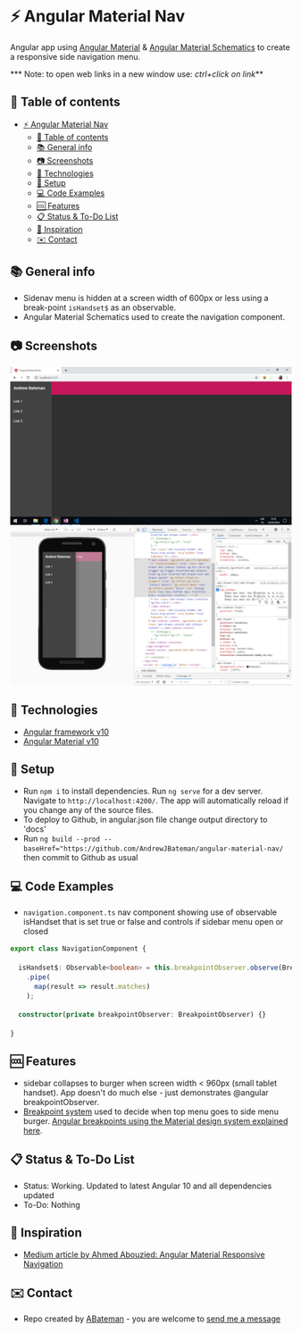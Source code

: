 # :zap: Angular Material Nav

Angular app using [Angular Material](https://material.angular.io/) & [Angular Material Schematics](https://material.angular.io/guide/schematics) to create a responsive side navigation menu.

*** Note: to open web links in a new window use: _ctrl+click on link_**

## :page_facing_up: Table of contents

* [:zap: Angular Material Nav](#zap-angular-material-nav)
  * [:page_facing_up: Table of contents](#page_facing_up-table-of-contents)
  * [:books: General info](#books-general-info)
  * [:camera: Screenshots](#camera-screenshots)
  * [:signal_strength: Technologies](#signal_strength-technologies)
  * [:floppy_disk: Setup](#floppy_disk-setup)
  * [:computer: Code Examples](#computer-code-examples)
  * [:cool: Features](#cool-features)
  * [:clipboard: Status & To-Do List](#clipboard-status--to-do-list)
  * [:clap: Inspiration](#clap-inspiration)
  * [:envelope: Contact](#envelope-contact)

## :books: General info

* Sidenav menu is hidden at a screen width of 600px or less using a break-point `isHandset$` as an observable.
* Angular Material Schematics used to create the navigation component.

## :camera: Screenshots

![Example screenshot](./img/side-nav.png)
![Example screenshot](./img/mobile.png)

## :signal_strength: Technologies

* [Angular framework v10](https://angular.io/)
* [Angular Material v10](https://material.angular.io/)

## :floppy_disk: Setup

* Run `npm i` to install dependencies. Run `ng serve` for a dev server. Navigate to `http://localhost:4200/`. The app will automatically reload if you change any of the source files.
* To deploy to Github, in angular.json file change output directory to 'docs'
* Run `ng build --prod --baseHref="https://github.com/AndrewJBateman/angular-material-nav/` then commit to Github as usual

## :computer: Code Examples

* `navigation.component.ts` nav component showing use of observable isHandset that is set true or false and controls if sidebar menu open or closed

```typescript
export class NavigationComponent {

  isHandset$: Observable<boolean> = this.breakpointObserver.observe(Breakpoints.Handset)
    .pipe(
      map(result => result.matches)
    );

  constructor(private breakpointObserver: BreakpointObserver) {}

}
```

## :cool: Features

* sidebar collapses to burger when screen width < 960px (small tablet handset). App doesn't do much else - just demonstrates @angular breakpointObserver.
* [Breakpoint system](https://material.io/design/layout/responsive-layout-grid.html#breakpoints) used to decide when top menu goes to side menu burger. [Angular breakpoints using the Material design system explained here](https://material.angular.io/cdk/layout/overview).

## :clipboard: Status & To-Do List

* Status: Working. Updated to latest Angular 10 and all dependencies updated
* To-Do: Nothing

## :clap: Inspiration

* [Medium article by Ahmed Abouzied: Angular Material Responsive Navigation](https://medium.com/@ahmedaabouzied/angular-material-responsive-navigation-53b573305d3d)

## :envelope: Contact

* Repo created by [ABateman](https://www.andrewbateman.org) - you are welcome to [send me a message](https://andrewbateman.org/contact)
